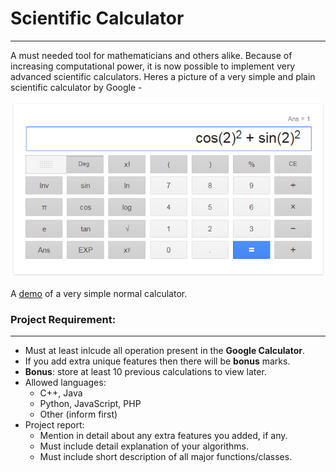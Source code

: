 # Scientific Calculator
- - - -
A must needed tool for mathematicians and others alike. Because of increasing computational power, it is now possible to implement very advanced scientific calculators. Heres a picture of a very simple and plain scientific calculator by Google - 

![Alt Text](./calculator.png "Calculator by Google")

A [demo](http://www.javascriptkit.com/script/cut42.shtml) of a very simple normal calculator.

### Project Requirement:
- - - - 
* Must at least inlcude all operation present in the **Google Calculator**.
* If you add extra unique features then there will be **bonus** marks.
* **Bonus**: store at least 10 previous calculations to view later.
* Allowed languages:
	* C++, Java
	* Python, JavaScript, PHP
	* Other (inform first)
* Project report:
	* Mention in detail about any extra features you added, if any.
    * Must include detail explanation of your algorithms.
    * Must include short description of all major functions/classes.

